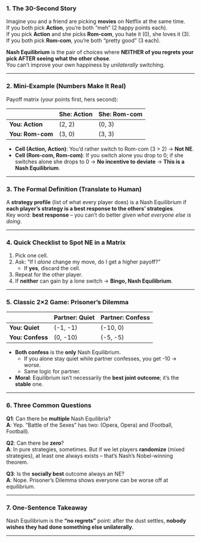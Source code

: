 

### 1. The 30-Second Story
Imagine you and a friend are picking **movies** on Netflix at the same time.  
If you both pick **Action**, you’re both “meh” (2 happy points each).  
If you pick **Action** and she picks **Rom-com**, you hate it (0), she loves it (3).  
If you both pick **Rom-com**, you’re both “pretty good” (3 each).  

**Nash Equilibrium** is the pair of choices where **NEITHER of you regrets your pick AFTER seeing what the other chose**.  
You can’t improve your own happiness by *unilaterally* switching.

---

### 2. Mini-Example (Numbers Make It Real)
Payoff matrix (your points first, hers second):

|               | She: Action | She: Rom-com |
|---------------|-------------|--------------|
| **You: Action**   | (2, 2)      | (0, 3)       |
| **You: Rom-com**  | (3, 0)      | (3, 3)       |

- **Cell (Action, Action)**: You’d rather switch to Rom-com (3 > 2) → **Not NE**.  
- **Cell (Rom-com, Rom-com)**: If you switch alone you drop to 0; if she switches alone she drops to 0 → **No incentive to deviate** → **This is a Nash Equilibrium**.

---

### 3. The Formal Definition (Translate to Human)
A **strategy profile** (list of what every player does) is a Nash Equilibrium if  
**each player’s strategy is a best response to the others’ strategies**.  
Key word: **best response** – you can’t do better *given what everyone else is doing*.

---

### 4. Quick Checklist to Spot NE in a Matrix
1. Pick one cell.  
2. Ask: “If I *alone* change my move, do I get a higher payoff?”  
   - If **yes**, discard the cell.  
3. Repeat for the other player.  
4. If **neither** can gain by a lone switch → **Bingo, Nash Equilibrium**.

---

### 5. Classic 2×2 Game: Prisoner’s Dilemma
|               | Partner: Quiet | Partner: Confess |
|---------------|----------------|------------------|
| **You: Quiet**    | (-1, -1)       | (-10, 0)         |
| **You: Confess**  | (0, -10)       | (-5, -5)         |

- **Both confess** is the **only** Nash Equilibrium.  
  - If you alone stay quiet while partner confesses, you get -10 → worse.  
  - Same logic for partner.  
- **Moral**: Equilibrium isn’t necessarily the **best joint outcome**; it’s the **stable** one.

---

### 6. Three Common Questions
**Q1**: Can there be **multiple** Nash Equilibria?  
**A**: Yep. “Battle of the Sexes” has two: (Opera, Opera) and (Football, Football).

**Q2**: Can there be **zero**?  
**A**: In pure strategies, sometimes. But if we let players **randomize** (mixed strategies), at least one always exists – that’s Nash’s Nobel-winning theorem.

**Q3**: Is the **socially best** outcome always an NE?  
**A**: Nope. Prisoner’s Dilemma shows everyone can be worse off at equilibrium.

---

### 7. One-Sentence Takeaway
Nash Equilibrium is the **“no regrets”** point: after the dust settles, **nobody wishes they had done something else unilaterally**.

---
